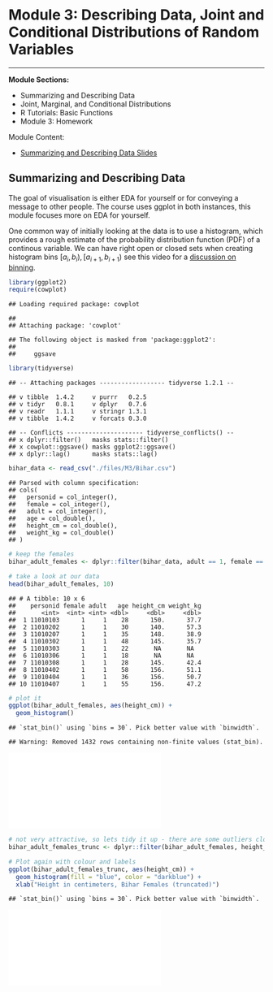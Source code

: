 # Module 3: Describing Data, Joint and Conditional Distributions of Random Variables
***


**Module Sections:**

* Summarizing and Describing Data
* Joint, Marginal, and Conditional Distributions
* R Tutorials: Basic Functions
* Module 3: Homework 

Module Content:

* [Summarizing and Describing Data Slides](./files/M3/SummarizingandDescribingDataSlides.pdf)



## Summarizing and Describing Data

The goal of visualisation is either EDA for yourself or for conveying a message to other people.  The course uses ggplot in both instances, this module focuses more on EDA for yourself. 

One common way of initially looking at the data is to use a histogram, which provides a rough estimate of the probability distribution function (PDF) of a continous variable.  We can have right open or closed sets when creating histogram bins $[a_i,b_i), [a_{i+1},b_{i+1})$ see this video for a [discussion on binning](https://youtu.be/kREoWbByNZs).


```r
library(ggplot2)
require(cowplot)
```

```
## Loading required package: cowplot
```

```
## 
## Attaching package: 'cowplot'
```

```
## The following object is masked from 'package:ggplot2':
## 
##     ggsave
```

```r
library(tidyverse)
```

```
## -- Attaching packages ------------------ tidyverse 1.2.1 --
```

```
## v tibble  1.4.2     v purrr   0.2.5
## v tidyr   0.8.1     v dplyr   0.7.6
## v readr   1.1.1     v stringr 1.3.1
## v tibble  1.4.2     v forcats 0.3.0
```

```
## -- Conflicts --------------------- tidyverse_conflicts() --
## x dplyr::filter()   masks stats::filter()
## x cowplot::ggsave() masks ggplot2::ggsave()
## x dplyr::lag()      masks stats::lag()
```

```r
bihar_data <- read_csv("./files/M3/Bihar.csv")
```

```
## Parsed with column specification:
## cols(
##   personid = col_integer(),
##   female = col_integer(),
##   adult = col_integer(),
##   age = col_double(),
##   height_cm = col_double(),
##   weight_kg = col_double()
## )
```

```r
# keep the females
bihar_adult_females <- dplyr::filter(bihar_data, adult == 1, female == 1)

# take a look at our data
head(bihar_adult_females, 10)
```

```
## # A tibble: 10 x 6
##    personid female adult   age height_cm weight_kg
##       <int>  <int> <int> <dbl>     <dbl>     <dbl>
##  1 11010103      1     1    28      150.      37.7
##  2 11010202      1     1    30      140.      57.3
##  3 11010207      1     1    35      148.      38.9
##  4 11010302      1     1    48      145.      35.7
##  5 11010303      1     1    22       NA       NA  
##  6 11010306      1     1    18       NA       NA  
##  7 11010308      1     1    28      145.      42.4
##  8 11010402      1     1    58      156.      51.1
##  9 11010404      1     1    36      156.      50.7
## 10 11010407      1     1    55      156.      47.2
```

```r
# plot it
ggplot(bihar_adult_females, aes(height_cm)) + 
  geom_histogram()
```

```
## `stat_bin()` using `bins = 30`. Pick better value with `binwidth`.
```

```
## Warning: Removed 1432 rows containing non-finite values (stat_bin).
```

![](Module3_files/figure-latex/unnamed-chunk-1-1.pdf)<!-- --> 

```r
# not very attractive, so lets tidy it up - there are some outliers close to 0 and 200 cm
bihar_adult_females_trunc <- dplyr::filter(bihar_adult_females, height_cm > 120, height_cm < 200)

# Plot again with colour and labels
ggplot(bihar_adult_females_trunc, aes(height_cm)) + 
  geom_histogram(fill = "blue", color = "darkblue") + 
  xlab("Height in centimeters, Bihar Females (truncated)")
```

```
## `stat_bin()` using `bins = 30`. Pick better value with `binwidth`.
```

![](Module3_files/figure-latex/unnamed-chunk-1-2.pdf)<!-- --> 

